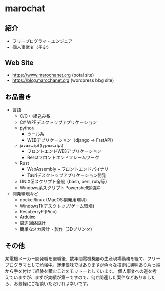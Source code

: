 # marochat
## 紹介
- フリープログラマ・エンジニア
- 個人事業者（予定）
## Web Site
- https://www.marochanet.org (potal site)
- https://blog.marochanet.org (wordpress blog site)
## お品書き
- 言語
    - C/C++組込み系
    - C# WPFデスクトップアプリケーション
    - python
        - ツール系
        - WEBアプリケーション（django -> FastAPI）
    - javascript(typescript)
        - フロントエンドWEBアプリケーション
        - Reactフロントエンドフレームワーク
    - Rust
        - WebAssembly − フロントエンドバイナリ
        - Tauriデスクトップアプリケーション開発
    - UNIX系スクリプト全般（bash, perl, ruby等）
    - Windows系スクリプト Powershell勉強中
- 開発環境など
    - docker/linux (MacOS:開発用環境)
    - Windows11(デスクトップ/ゲーム環境)
    - RespberryPi(Pico)
    - Arduino
    - 周辺回路設計
    - 簡単なメカ設計・製作（3Dプリンタ）
## その他
某電機メーカー開発職を退職後、数年間電機機器の生産現場勤務を経て、フリープログラマとして勉強中。迷走気味ではありますが色々な技術に興味あり片っ端から手を付けて経験を積むことをモットーとしています。
個人事業への道を考えていますが、まずが実績が第一ですので、何が関連した案件などありましたら、お気軽にご相談いただければ幸いです。
